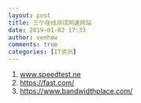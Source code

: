 ```yaml
---
layout: post
title: 三个在线测试网速网站
date: 2019-01-02 17:33
author: venhow
comments: true
categories: [IT资讯]
---
```

<ol>
    <li><a href="http://www.speedtest.net/zh-Hans">www.speedtest.ne</a></li>
    <li><a href="https://fast.com/">https://fast.com/</a></li>
    <li><a href="https://www.bandwidthplace.com/">https://www.bandwidthplace.com/</a></li>
</ol>
